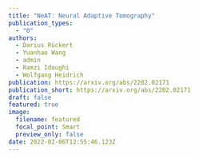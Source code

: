 ```yaml
---
title: "NeAT: Neural Adaptive Tomography"
publication_types:
  - "0"
authors:
  - Darius Rückert
  - Yuanhao Wang
  - admin
  - Ramzi Idoughi
  - Wolfgang Heidrich
publication: https://arxiv.org/abs/2202.02171
publication_short: https://arxiv.org/abs/2202.02171
draft: false
featured: true
image:
  filename: featured
  focal_point: Smart
  preview_only: false
date: 2022-02-06T12:55:46.123Z
---
```

